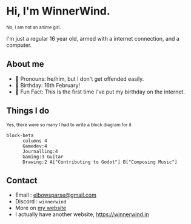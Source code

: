 # Hi, I'm WinnerWind.
<sup> No, I am not an anime girl. </sup>

I'm just a regular 16 year old, armed with a internet connection, and a computer.
## About me
- 🫥 Pronouns: he/him, but I don't get offended easily.
- 🎂 Birthday: 16th February!
- 🍄 Fun Fact: This is the first time I've put my birthday on the internet.

## Things I do
<sub> Yes, there were so many I had to write a block diagram for it </sub>
```mermaid
block-beta
      columns 4
      Gamedev:4 
      Journalling:4
      Gaming:3 Guitar 
      Drawing:2 A["Contributing to Godot"] B["Composing Music"]
```
## Contact
- Email : [elbowsparse@gmail.com](mailto:elbowsparse@gmail.com?subject=Hello!&body=Hey%20there!%0A)
- Discord : `winnerwind`
- More on [my website](https://winnerwind.github.io/contact)
- I actually have another website, https://winnerwind.in

<!--
**WinnerWind/WinnerWind** is a ✨ _special_ ✨ repository because its `README.md` (this file) appears on your GitHub profile.

Here are some ideas to get you started:

- 🔭 I’m currently working on ...
- 🌱 I’m currently learning ...
- 👯 I’m looking to collaborate on ...
- 🤔 I’m looking for help with ...
- 💬 Ask me about ...
- 📫 How to reach me: ...
- 😄 Pronouns: ...
- ⚡ Fun fact: ...
-->
